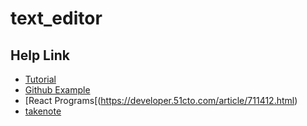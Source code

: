 # text_editor
## Help Link
- [Tutorial](https://www.geeksforgeeks.org/java-swing-create-a-simple-text-editor/)
- [Github Example](https://github.com/pH-7/Simple-Java-Text-Editor/tree/master/src/simplejavatexteditor)
- [React Programs[(https://developer.51cto.com/article/711412.html)
- [takenote](https://github.com/taniarascia/takenote)
